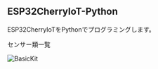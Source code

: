 ## ESP32CherryIoT-Python

ESP32CherryIoTをPythonでプログラミングします。

センサー類一覧

![BasicKit](https://github.com/user-attachments/assets/10f4b977-4d59-4b13-a50c-cb77bddf4d6f)
